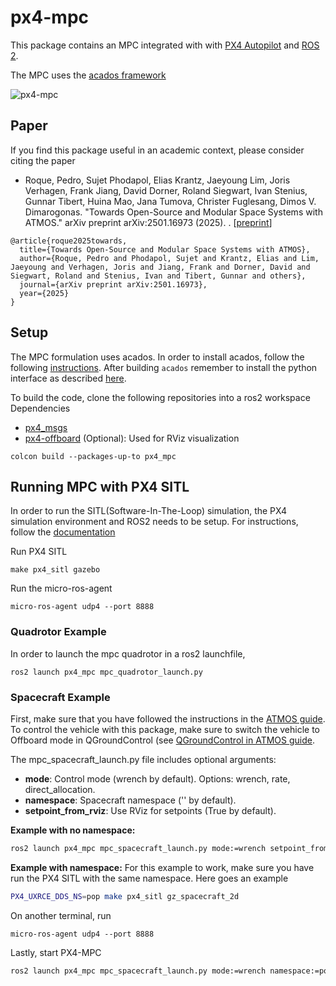 # px4-mpc
This package contains an MPC integrated with with [PX4 Autopilot](https://px4.io/) and [ROS 2](https://ros.org/).

The MPC uses the [acados framework](https://github.com/acados/acados)

![px4-mpc](https://github.com/user-attachments/assets/6713b8e6-815f-42fe-b3a0-51708d3416e5)

## Paper
If you find this package useful in an academic context, please consider citing the paper

- Roque, Pedro, Sujet Phodapol, Elias Krantz, Jaeyoung Lim, Joris Verhagen, Frank Jiang, David Dorner, Roland Siegwart, Ivan Stenius, Gunnar Tibert, Huina Mao, Jana Tumova, Christer Fuglesang, Dimos V. Dimarogonas. "Towards Open-Source and Modular Space Systems with ATMOS." arXiv preprint arXiv:2501.16973 (2025).
. [[preprint](https://arxiv.org/abs/2501.16973)]

```
@article{roque2025towards,
  title={Towards Open-Source and Modular Space Systems with ATMOS},
  author={Roque, Pedro and Phodapol, Sujet and Krantz, Elias and Lim, Jaeyoung and Verhagen, Joris and Jiang, Frank and Dorner, David and Siegwart, Roland and Stenius, Ivan and Tibert, Gunnar and others},
  journal={arXiv preprint arXiv:2501.16973},
  year={2025}
}
```

## Setup
The MPC formulation uses acados. In order to install acados, follow the following [instructions](https://docs.acados.org/installation/). After building `acados` remember to install the python interface as described [here](https://docs.acados.org/python_interface/index.html).

To build the code, clone the following repositories into a ros2 workspace
Dependencies
- [px4_msgs](https://github.com/PX4/px4_msgs/pull/15)
- [px4-offboard](https://github.com/Jaeyoung-Lim/px4-offboard) (Optional): Used for RViz visualization

```
colcon build --packages-up-to px4_mpc
```

## Running MPC with PX4 SITL
In order to run the SITL(Software-In-The-Loop) simulation, the PX4 simulation environment and ROS2 needs to be setup.
For instructions, follow the [documentation](https://docs.px4.io/main/en/ros/ros2_comm.html)

Run PX4 SITL
```
make px4_sitl gazebo
```

Run the micro-ros-agent
```
micro-ros-agent udp4 --port 8888
```

### Quadrotor Example
In order to launch the mpc quadrotor in a ros2 launchfile,
```
ros2 launch px4_mpc mpc_quadrotor_launch.py 
```

### Spacecraft Example
First, make sure that you have followed the instructions in the [ATMOS guide](https://atmos.discower.io/pages/Simulation/). To control the vehicle with this package, make sure to switch the vehicle to Offboard mode in QGroundControl (see [QGroundControl in ATMOS guide](https://atmos.discower.io/pages/PX4/#building-qgroundcontrol-for-spacecraft).

The mpc_spacecraft_launch.py file includes optional arguments:

- **mode**: Control mode (wrench by default). Options: wrench, rate, direct_allocation.  
- **namespace**: Spacecraft namespace ('' by default).  
- **setpoint_from_rviz**: Use RViz for setpoints (True by default).

**Example with no namespace:**
```bash
ros2 launch px4_mpc mpc_spacecraft_launch.py mode:=wrench setpoint_from_rviz:=False
```

**Example with namespace:**
For this example to work, make sure you have run the PX4 SITL with the same namespace. Here goes an example
```bash
PX4_UXRCE_DDS_NS=pop make px4_sitl gz_spacecraft_2d
```
On another terminal, run 
```
micro-ros-agent udp4 --port 8888
```

Lastly, start PX4-MPC
```bash
ros2 launch px4_mpc mpc_spacecraft_launch.py mode:=wrench namespace:=pop setpoint_from_rviz:=False
```
